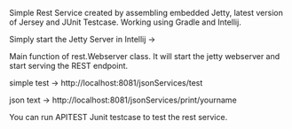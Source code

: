 Simple Rest Service created by assembling embedded Jetty, latest version of Jersey and JUnit Testcase. Working using Gradle and Intellij.

Simply start the Jetty Server in Intellij ->

Main function of rest.Webserver class. It will start the jetty webserver and start serving the REST endpoint.

simple test ->
http://localhost:8081/jsonServices/test

json text ->
http://localhost:8081/jsonServices/print/yourname

You can run APITEST Junit testcase to test the rest service.